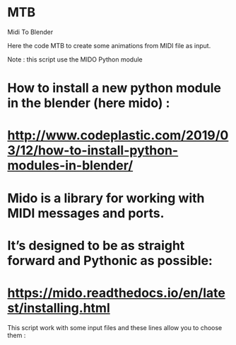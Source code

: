 # MTB
 Midi To Blender

Here the code MTB to create some animations from MIDI file as input.

Note : this script use the MIDO Python module
# How to install a new python module in the blender (here mido) :
# http://www.codeplastic.com/2019/03/12/how-to-install-python-modules-in-blender/
# Mido is a library for working with MIDI messages and ports.
# It’s designed to be as straight forward and Pythonic as possible:
# https://mido.readthedocs.io/en/latest/installing.html

This script work with some input files and these lines allow you to choose them :


